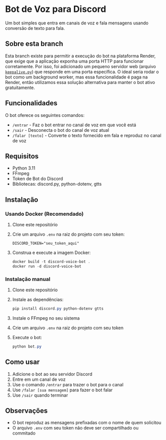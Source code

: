 # Bot de Voz para Discord

Um bot simples que entra em canais de voz e fala mensagens usando conversão de texto para fala.

## Sobre esta branch

Esta branch existe para permitir a execução do bot na plataforma Render, que exige que a aplicação exponha uma porta HTTP para funcionar corretamente. Por isso, foi adicionado um pequeno servidor web (arquivo [`keepalive.py`](keepalive.py)) que responde em uma porta específica. O ideal seria rodar o bot como um background worker, mas essa funcionalidade é paga na Render, então utilizamos essa solução alternativa para manter o bot ativo gratuitamente.

## Funcionalidades

O bot oferece os seguintes comandos:

- `/entrar` - Faz o bot entrar no canal de voz em que você está
- `/sair` - Desconecta o bot do canal de voz atual
- `/falar [texto]` - Converte o texto fornecido em fala e reproduz no canal de voz

## Requisitos

- Python 3.11
- FFmpeg
- Token de Bot do Discord
- Bibliotecas: discord.py, python-dotenv, gtts

## Instalação

### Usando Docker (Recomendado)

1. Clone este repositório
2. Crie um arquivo `.env` na raiz do projeto com seu token:

   ```env
   DISCORD_TOKEN="seu_token_aqui"
   ```

3. Construa e execute a imagem Docker:

   ```powershell
   docker build -t discord-voice-bot .
   docker run -d discord-voice-bot
   ```

### Instalação manual

1. Clone este repositório
2. Instale as dependências:

   ```powershell
   pip install discord.py python-dotenv gtts
   ```

3. Instale o FFmpeg no seu sistema
4. Crie um arquivo `.env` na raiz do projeto com seu token
5. Execute o bot:

   ```powershell
   python bot.py
   ```

## Como usar

1. Adicione o bot ao seu servidor Discord
2. Entre em um canal de voz
3. Use o comando `/entrar` para trazer o bot para o canal
4. Use `/falar [sua mensagem]` para fazer o bot falar
5. Use `/sair` quando terminar

## Observações

- O bot reproduz as mensagens prefixadas com o nome de quem solicitou
- O arquivo `.env` com seu token não deve ser compartilhado ou commitado
